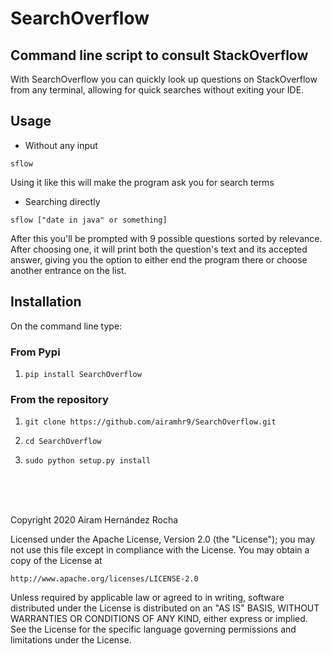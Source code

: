 # SearchOverflow

## Command line script to consult StackOverflow

With SearchOverflow you can quickly look up questions on StackOverflow from any terminal, allowing for quick searches without exiting your IDE.

## Usage
* Without any input

` sflow ` 
  
  Using it like this will make the program ask you for search terms
  
* Searching directly

`sflow ["date in java" or something]`

After this you'll be prompted with 9 possible questions sorted by relevance. After choosing one, it will print both the question's text and its accepted answer, giving you the option to either end the program there or choose another entrance on the list.

## Installation

On the command line type:

### From Pypi

  1. `pip install SearchOverflow`

### From the repository 

  1. `git clone https://github.com/airamhr9/SearchOverflow.git`

  2. `cd SearchOverflow`

  3. `sudo python setup.py install`


<br>
<br>
<br>


Copyright 2020 Airam Hernández Rocha

Licensed under the Apache License, Version 2.0 (the "License");
you may not use this file except in compliance with the License.
You may obtain a copy of the License at

    http://www.apache.org/licenses/LICENSE-2.0

Unless required by applicable law or agreed to in writing, software
distributed under the License is distributed on an "AS IS" BASIS,
WITHOUT WARRANTIES OR CONDITIONS OF ANY KIND, either express or implied.
See the License for the specific language governing permissions and
limitations under the License.
